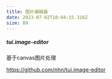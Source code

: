 ```yaml
---
title: 图片编辑器
date: 2023-07-02T10:04:15.316Z
size: 89
---
```

##### tui.image-editor

基于canvas图片处理

https://github.com/nhn/tui.image-editor

